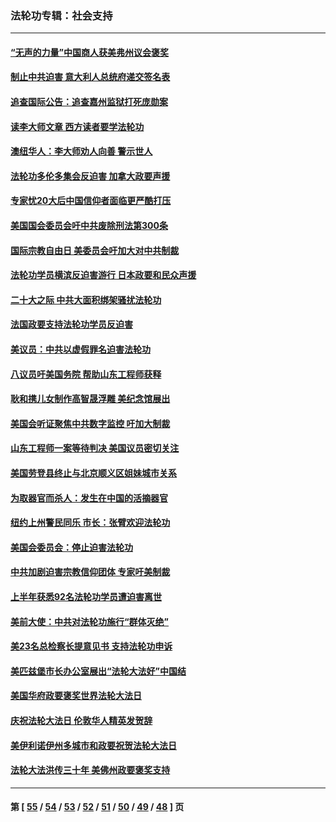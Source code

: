 ### 法轮功专辑：社会支持
---
#### [“无声的力量”中国商人获美弗州议会褒奖](../../pages/nf4386/n13941208.md?03310430) 
#### [制止中共迫害 意大利人总统府递交签名表](../../pages/nf4386/n13933726.md?03310430) 
#### [追查国际公告：追查嘉州监狱打死庞勋案](../../pages/nf4386/n13933461.md?03310430) 
#### [读李大师文章 西方读者要学法轮功](../../pages/nf4386/n13925142.md?03310430) 
#### [澳纽华人：李大师劝人向善 警示世人](../../pages/nf4386/n13924146.md?03310430) 
#### [法轮功多伦多集会反迫害 加拿大政要声援](../../pages/nf4386/n13881303.md?03310430) 
#### [专家忧20大后中国信仰者面临更严酷打压](../../pages/nf4386/n13874993.md?03310430) 
#### [美国国会委员会吁中共废除刑法第300条](../../pages/nf4386/n13868121.md?03310430) 
#### [国际宗教自由日 美委员会吁加大对中共制裁](../../pages/nf4386/n13855021.md?03310430) 
#### [法轮功学员横滨反迫害游行 日本政要和民众声援](../../pages/nf4386/n13847132.md?03310430) 
#### [二十大之际 中共大面积绑架骚扰法轮功](../../pages/nf4386/n13846381.md?03310430) 
#### [法国政要支持法轮功学员反迫害](../../pages/nf4386/n13841970.md?03310430) 
#### [美议员：中共以虚假罪名迫害法轮功](../../pages/nf4386/n13841083.md?03310430) 
#### [八议员吁美国务院 帮助山东工程师获释](../../pages/nf4386/n13836379.md?03310430) 
#### [耿和携儿女制作高智晟浮雕 美纪念馆展出](../../pages/nf4386/n13829624.md?03310430) 
#### [美国会听证聚焦中共数字监控 吁加大制裁](../../pages/nf4386/n13825083.md?03310430) 
#### [山东工程师一案等待判决 美国议员密切关注](../../pages/nf4386/n13815065.md?03310430) 
#### [美国劳登县终止与北京顺义区姐妹城市关系](../../pages/nf4386/n13811030.md?03310430) 
#### [为取器官而杀人：发生在中国的活摘器官](../../pages/nf4386/n13794731.md?03310430) 
#### [纽约上州警民同乐 市长：张臂欢迎法轮功](../../pages/nf4386/n13794375.md?03310430) 
#### [美国会委员会：停止迫害法轮功](../../pages/nf4386/n13788164.md?03310430) 
#### [中共加剧迫害宗教信仰团体 专家吁美制裁](../../pages/nf4386/n13780252.md?03310430) 
#### [上半年获悉92名法轮功学员遭迫害离世](../../pages/nf4386/n13772701.md?03310430) 
#### [美前大使：中共对法轮功施行“群体灭绝”](../../pages/nf4386/n13771705.md?03310430) 
#### [美23名总检察长提意见书 支持法轮功申诉](../../pages/nf4386/n13766596.md?03310430) 
#### [美匹兹堡市长办公室展出“法轮大法好”中国结](../../pages/nf4386/n13749721.md?03310430) 
#### [美国华府政要褒奖世界法轮大法日](../../pages/nf4386/n13743770.md?03310430) 
#### [庆祝法轮大法日 伦敦华人精英发贺辞](../../pages/nf4386/n13741593.md?03310430) 
#### [美伊利诺伊州多城市和政要祝贺法轮大法日](../../pages/nf4386/n13737149.md?03310430) 
#### [法轮大法洪传三十年 美佛州政要褒奖支持](../../pages/nf4386/n13737103.md?03310430) 

---
#### 第 [ [55](./55.md?03310430) / [54](./54.md?03310430) / [53](./53.md?03310430) / [52](./52.md?03310430) / [51](./51.md?03310430) / [50](./50.md?03310430) / [49](./49.md?03310430) / [48](./48.md?03310430) ] 页
